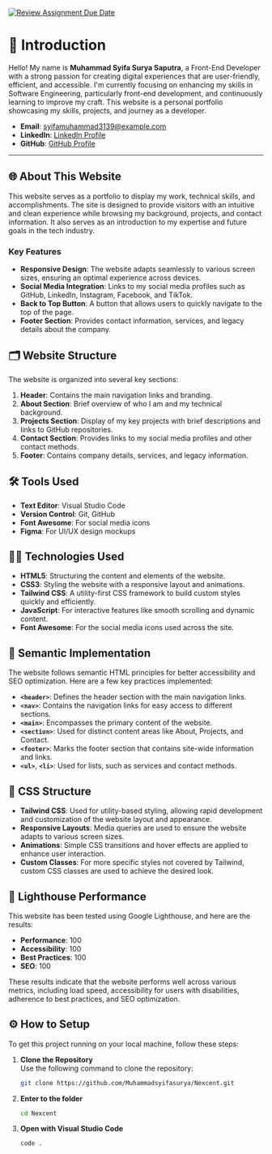 [![Review Assignment Due Date](https://classroom.github.com/assets/deadline-readme-button-22041afd0340ce965d47ae6ef1cefeee28c7c493a6346c4f15d667ab976d596c.svg)](https://classroom.github.com/a/dyiPpHu0)

# 👋 Introduction

Hello! My name is **Muhammad Syifa Surya Saputra**, a Front-End Developer with a strong passion for creating digital experiences that are user-friendly, efficient, and accessible. I'm currently focusing on enhancing my skills in Software Engineering, particularly front-end development, and continuously learning to improve my craft. This website is a personal portfolio showcasing my skills, projects, and journey as a developer.

- **Email**: syifamuhammad3139@example.com
- **LinkedIn**: [LinkedIn Profile](https://www.linkedin.com/in/muhammadsyifasuryasaputra/)
- **GitHub**: [GitHub Profile](https://github.com/Muhammadsyifasurya)

---

## 🌐 About This Website

This website serves as a portfolio to display my work, technical skills, and accomplishments. The site is designed to provide visitors with an intuitive and clean experience while browsing my background, projects, and contact information. It also serves as an introduction to my expertise and future goals in the tech industry.

### Key Features

- **Responsive Design**: The website adapts seamlessly to various screen sizes, ensuring an optimal experience across devices.
- **Social Media Integration**: Links to my social media profiles such as GitHub, LinkedIn, Instagram, Facebook, and TikTok.
- **Back to Top Button**: A button that allows users to quickly navigate to the top of the page.
- **Footer Section**: Provides contact information, services, and legacy details about the company.

## 🗂 Website Structure

The website is organized into several key sections:

1. **Header**: Contains the main navigation links and branding.
2. **About Section**: Brief overview of who I am and my technical background.
3. **Projects Section**: Display of my key projects with brief descriptions and links to GitHub repositories.
4. **Contact Section**: Provides links to my social media profiles and other contact methods.
5. **Footer**: Contains company details, services, and legacy information.

## 🛠 Tools Used

- **Text Editor**: Visual Studio Code
- **Version Control**: Git, GitHub
- **Font Awesome**: For social media icons
- **Figma**: For UI/UX design mockups

## 🧑‍💻 Technologies Used

- **HTML5**: Structuring the content and elements of the website.
- **CSS3**: Styling the website with a responsive layout and animations.
- **Tailwind CSS**: A utility-first CSS framework to build custom styles quickly and efficiently.
- **JavaScript**: For interactive features like smooth scrolling and dynamic content.
- **Font Awesome**: For the social media icons used across the site.

## 📝 Semantic Implementation

The website follows semantic HTML principles for better accessibility and SEO optimization. Here are a few key practices implemented:

- **`<header>`**: Defines the header section with the main navigation links.
- **`<nav>`**: Contains the navigation links for easy access to different sections.
- **`<main>`**: Encompasses the primary content of the website.
- **`<section>`**: Used for distinct content areas like About, Projects, and Contact.
- **`<footer>`**: Marks the footer section that contains site-wide information and links.
- **`<ul>`**, **`<li>`**: Used for lists, such as services and contact methods.

## 🎨 CSS Structure

- **Tailwind CSS**: Used for utility-based styling, allowing rapid development and customization of the website layout and appearance.
- **Responsive Layouts**: Media queries are used to ensure the website adapts to various screen sizes.
- **Animations**: Simple CSS transitions and hover effects are applied to enhance user interaction.
- **Custom Classes**: For more specific styles not covered by Tailwind, custom CSS classes are used to achieve the desired look.

## 🚀 Lighthouse Performance

This website has been tested using Google Lighthouse, and here are the results:

- **Performance**: 100
- **Accessibility**: 100
- **Best Practices**: 100
- **SEO**: 100

These results indicate that the website performs well across various metrics, including load speed, accessibility for users with disabilities, adherence to best practices, and SEO optimization.

## ⚙️ How to Setup

To get this project running on your local machine, follow these steps:

1. **Clone the Repository**  
   Use the following command to clone the repository:

   ```bash
   git clone https://github.com/Muhammadsyifasurya/Nexcent.git
   ```

2. **Enter to the folder**

   ```bash
   cd Nexcent
   ```

3. **Open with Visual Studio Code**

   ```bash
   code .
   ```
